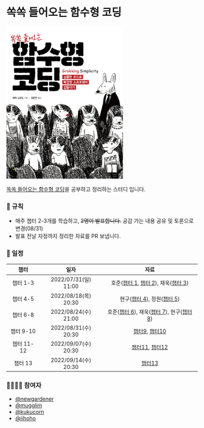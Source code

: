 # 쏙쏙 들어오는 함수형 코딩

<img src="./asset/cover.jpg" height="400px">

[쏙쏙 들어오는 함수형 코딩](http://www.kyobobook.co.kr/product/detailViewKor.laf?ejkGb=KOR&mallGb=KOR&barcode=9791191600759&orderClick=LEa&Kc=#N)을 공부하고 정리하는 스터디 입니다.

### 📄 규칙

- 매주 챕터 2-3개를 학습하고, ~~2명이 발표합니다.~~ 공감 가는 내용 공유 및 토론으로 변경(08/31)
- 발표 전날 자정까지 정리한 자료를 PR 보냅니다.

### 📆 일정

| 챕터 | 일자 | 자료 |
| :-: | :-: | :-: |
| 챕터 1-3 | 2022/07/31(일) 11:00 | 호준([챕터 1](/chapter/chapter1/README.md), [챕터 2](/chapter/chapter2/README.md)), 재욱([챕터 3](/chapter/chapter3/README.md)) |
| 챕터 4-5 | 2022/08/18(목) 20:30 | 현구([챕터 4](/chapter/chapter4/README.md)), 정원([챕터 5](./chapter/chapter5/README.md)) |
| 챕터 6-8 | 2022/08/24(수) 21:00 | 호준([챕터 6](/chapter/chapter6/README.md)), 재욱([챕터 7](./chapter/chapter7/README.md)), 현구([챕터 8](/chapter/chapter8/README.md)) |
| 챕터 9-10 | 2022/08/31(수) 20:30 | [챕터9](/chapter/chapter9/README.md), [챕터10](/chapter/chapter10/README.md) |
| 챕터 11-12 | 2022/09/07(수) 20:30 | [챕터11](/chapter/chapter11/README.md), [챕터12](/chapter/chapter12/README.md) |
| 챕터 13 | 2022/09/14(수) 20:30 | [챕터13](/chapter/chapter13/README.md) |

### 👨‍👨‍👦‍👦 참여자

- [@newgardener](https://github.com/newgardener)
- [@mugglim](https://github.com/mugglim)
- [@kukucorn](https://github.com/kukucorn)
- [@jihoho](https://github.com/jihoho)
